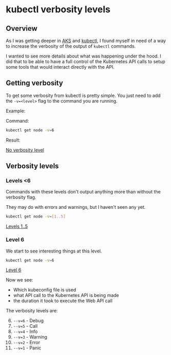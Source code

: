 # kubectl verbosity levels

## Overview

As I was getting deeper in [AKS](https://docs.microsoft.com/en-us/azure/aks/) and [kubectl](https://kubernetes.io/docs/reference/kubectl/overview/), I found myself in need of a way to increase the verbosity of the output of `kubectl` commands.

I wanted to see more details about what was happening under the hood.
I did that to be able to have a full control of the Kubernetes API calls to setup some tools that would interact directly with the API.

## Getting verbosity

To get some verbosity from kubectl is pretty simple. You just need to add the `-v=<level>` flag to the command you are running.

Example:

Command:

```bash
kubectl get node -v=6
```

Result:

[No verbosity level](./img/No-verbosity.png)

## Verbosity levels

### Levels <6

Commands with these levels don't output anything more than without the verbosity flag.

They may do with errors and warnings, but I haven't seen any yet.

```bash
kubectl get node -v=[1..5]
```

[Levels 1..5](./img/Levels-1-5.png)

### Level 6

We start to see interesting things at this level.

```bash
kubectl get node -v=6
```

[Level 6](./img/Level-6.png)

Now we see:

- Which kubeconfig file is used
- what API call to the Kubernetes API is being made
- the duration it took to execute the Web API call


The verbosity levels are:

6. `--v=6` - Debug
5. `--v=5` - Call
4. `--v=4` - Info
3. `--v=3` - Warning
2. `--v=2` - Error
1. `--v=1` - Panic



